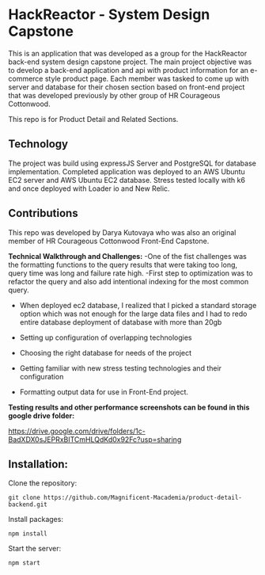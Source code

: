 # HackReactor - System Design Capstone

This is an application that was developed as a group for the HackReactor back-end system design capstone project. The main project objective was to develop a back-end application and api with product information for an e-commerce style product page. Each member was tasked to come up with server and database for their chosen section based on front-end project that was developed previously by other group of HR Courageous Cottonwood.

This repo is for Product Detail and Related Sections.

## Technology

The project was build using expressJS Server  and PostgreSQL for database implementation.  Completed application was deployed to an AWS Ubuntu EC2 server and AWS Ubuntu EC2 database.
Stress tested locally with k6 and once deployed with Loader io and New Relic.

## Contributions

This repo was developed by Darya Kutovaya who was also an original member of HR Courageous Cottonwood Front-End Capstone.

**Technical Walkthrough and Challenges:**
-One of the fist challenges was the formatting functions to the query results that were taking too long, query time was long and failure rate high.
-First step to optimization was to refactor the query and also add intentional indexing for the most common query.
- When deployed ec2 database, I realized that I picked a standard storage option which was not enough for the large data files and I had to redo entire database deployment of database with more than 20gb

- Setting up configuration of overlapping technologies
- Choosing the right database for needs of the project
- Getting familiar with new stress testing technologies and their configuration
- Formatting output data for use in Front-End project.

**Testing results and other performance screenshots can be found in this google drive folder:**

https://drive.google.com/drive/folders/1c-BadXDX0sJEPRxBITCmHLQdKd0x92Fc?usp=sharing


## Installation:

Clone the repository:

```
git clone https://github.com/Magnificent-Macademia/product-detail-backend.git
```

Install packages:

```
npm install
```

Start the server:

```
npm start
```


